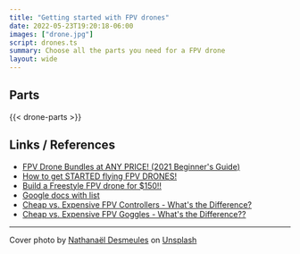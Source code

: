 ```yaml
---
title: "Getting started with FPV drones"
date: 2022-05-23T19:20:18-06:00
images: ["drone.jpg"]
script: drones.ts
summary: Choose all the parts you need for a FPV drone
layout: wide
---
```


## Parts

{{< drone-parts >}}

## Links / References

- [FPV Drone Bundles at ANY PRICE! (2021 Beginner's Guide)](https://www.youtube.com/watch?v=DZcWSK4vozQ)
- [How to get STARTED flying FPV DRONES!](https://www.youtube.com/watch?v=ZDNZ5r6qL3w)
- [Build a Freestyle FPV drone for $150!!](https://www.youtube.com/watch?v=5_NMqSIzx-g)
- [Google docs with list](https://docs.google.com/document/d/103-LL23Q7dsYnBqXI7vU2rbEiK3yPWi-Hp8HxSWM1xI/edit)
- [Cheap vs. Expensive FPV Controllers - What's the Difference?](https://www.youtube.com/watch?v=SrN6ps4NM10)
- [Cheap vs. Expensive FPV Goggles - What's the Difference??](https://www.youtube.com/watch?v=oOEbygcWk-w)

---

Cover photo by <a href="https://unsplash.com/@nathanael240606?utm_source=unsplash&utm_medium=referral&utm_content=creditCopyText">Nathanaël Desmeules</a> on <a href="https://unsplash.com/s/photos/fpv-drone?utm_source=unsplash&utm_medium=referral&utm_content=creditCopyText">Unsplash</a>
